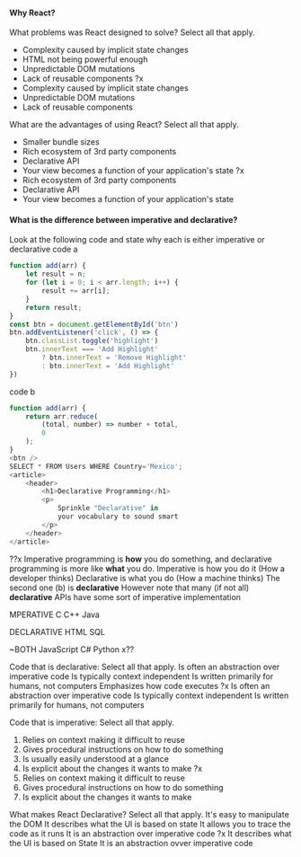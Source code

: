 

#### Why React?


What problems was React designed to solve? Select all that apply.
- Complexity caused by implicit state changes
- HTML not being powerful enough
- Unpredictable DOM mutations
- Lack of reusable components
?x
- Complexity caused by implicit state changes
- Unpredictable DOM mutations
- Lack of reusable components

What are the advantages of using React? Select all that apply.
- Smaller bundle sizes
- Rich ecosystem of 3rd party components
- Declarative API
- Your view becomes a function of your application's state
?x
- Rich ecosystem of 3rd party components
- Declarative API
- Your view becomes a function of your application's state


#### What is the difference between imperative and declarative?
Look at the following code and state why each is either imperative or declarative
code a
```js
function add(arr) {
    let result = n;
    for (let i = 0; i < arr.length; i++) {
        result += arr[i];
    }
    return result;
}
const btn = document.getElementById('btn')
btn.addEventListener('click', () => {
    btn.classList.toggle('highlight')
    btn.innerText === 'Add Highlight'
        ? btn.innerText = 'Remove Highlight'
        : btn.innerText = 'Add Highlight'
})
```
code b
```js
function add(arr) {
    return arr.reduce(
        (total, number) => number + total,
        0
    );
}
<btn />
SELECT * FROM Users WHERE Country='Mexico';
<article>
    <header>
        <h1>Declarative Programming</h1>
        <p>
            Sprinkle "Declarative" in
            your vocabulary to sound smart
        </p>
    </header>
</article>
```

??x
Imperative programming is **how** you do something, and declarative programming is more like **what** you do.
Imperative is how you do it (How a developer thinks)
Declarative is what you do (How a machine thinks)
The second one (b) is **declarative**
However note that many (if not all) **declarative** APIs have some sort of imperative implementation

MPERATIVE
C
C++
Java

DECLARATIVE
HTML
SQL

~BOTH
JavaScript
C#
Python
x??


Code that is declarative: Select all that apply.
Is often an abstraction over imperative code
Is typically context independent
Is written primarily for humans, not computers
Emphasizes how code executes
?x
Is often an abstraction over imperative code
Is typically context independent
Is written primarily for humans, not computers


Code that is imperative: Select all that apply.
1. Relies on context making it difficult to reuse
2. Gives procedural instructions on how to do something
3. Is usually easily understood at a glance
4. Is explicit about the changes it wants to make
?x
5. Relies on context making it difficult to reuse
6. Gives procedural instructions on how to do something
7. Is explicit about the changes it wants to make


What makes React Declarative? Select all that apply.
It's easy to manipulate the DOM
It describes what the Ul is based on state
It allows you to trace the code as it runs
It is an abstraction over imperative code
?x
It describes what the UI is based on State
It is an abstraction ovver imperative code
